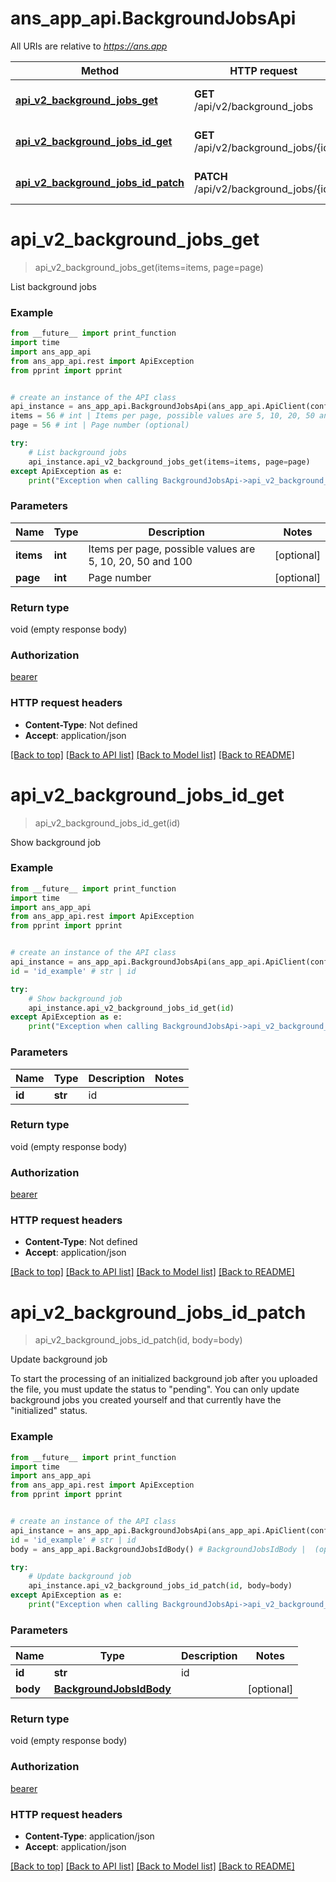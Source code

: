 # ans_app_api.BackgroundJobsApi

All URIs are relative to *https://ans.app*

Method | HTTP request | Description
------------- | ------------- | -------------
[**api_v2_background_jobs_get**](BackgroundJobsApi.md#api_v2_background_jobs_get) | **GET** /api/v2/background_jobs | List background jobs
[**api_v2_background_jobs_id_get**](BackgroundJobsApi.md#api_v2_background_jobs_id_get) | **GET** /api/v2/background_jobs/{id} | Show background job
[**api_v2_background_jobs_id_patch**](BackgroundJobsApi.md#api_v2_background_jobs_id_patch) | **PATCH** /api/v2/background_jobs/{id} | Update background job

# **api_v2_background_jobs_get**
> api_v2_background_jobs_get(items=items, page=page)

List background jobs

### Example
```python
from __future__ import print_function
import time
import ans_app_api
from ans_app_api.rest import ApiException
from pprint import pprint


# create an instance of the API class
api_instance = ans_app_api.BackgroundJobsApi(ans_app_api.ApiClient(configuration))
items = 56 # int | Items per page, possible values are 5, 10, 20, 50 and 100 (optional)
page = 56 # int | Page number (optional)

try:
    # List background jobs
    api_instance.api_v2_background_jobs_get(items=items, page=page)
except ApiException as e:
    print("Exception when calling BackgroundJobsApi->api_v2_background_jobs_get: %s\n" % e)
```

### Parameters

Name | Type | Description  | Notes
------------- | ------------- | ------------- | -------------
 **items** | **int**| Items per page, possible values are 5, 10, 20, 50 and 100 | [optional] 
 **page** | **int**| Page number | [optional] 

### Return type

void (empty response body)

### Authorization

[bearer](../README.md#bearer)

### HTTP request headers

 - **Content-Type**: Not defined
 - **Accept**: application/json

[[Back to top]](#) [[Back to API list]](../README.md#documentation-for-api-endpoints) [[Back to Model list]](../README.md#documentation-for-models) [[Back to README]](../README.md)

# **api_v2_background_jobs_id_get**
> api_v2_background_jobs_id_get(id)

Show background job

### Example
```python
from __future__ import print_function
import time
import ans_app_api
from ans_app_api.rest import ApiException
from pprint import pprint


# create an instance of the API class
api_instance = ans_app_api.BackgroundJobsApi(ans_app_api.ApiClient(configuration))
id = 'id_example' # str | id

try:
    # Show background job
    api_instance.api_v2_background_jobs_id_get(id)
except ApiException as e:
    print("Exception when calling BackgroundJobsApi->api_v2_background_jobs_id_get: %s\n" % e)
```

### Parameters

Name | Type | Description  | Notes
------------- | ------------- | ------------- | -------------
 **id** | **str**| id | 

### Return type

void (empty response body)

### Authorization

[bearer](../README.md#bearer)

### HTTP request headers

 - **Content-Type**: Not defined
 - **Accept**: application/json

[[Back to top]](#) [[Back to API list]](../README.md#documentation-for-api-endpoints) [[Back to Model list]](../README.md#documentation-for-models) [[Back to README]](../README.md)

# **api_v2_background_jobs_id_patch**
> api_v2_background_jobs_id_patch(id, body=body)

Update background job

To start the processing of an initialized background job after you uploaded the file, you must update the status to \"pending\". You can only update background jobs you created yourself and that currently have the \"initialized\" status.

### Example
```python
from __future__ import print_function
import time
import ans_app_api
from ans_app_api.rest import ApiException
from pprint import pprint


# create an instance of the API class
api_instance = ans_app_api.BackgroundJobsApi(ans_app_api.ApiClient(configuration))
id = 'id_example' # str | id
body = ans_app_api.BackgroundJobsIdBody() # BackgroundJobsIdBody |  (optional)

try:
    # Update background job
    api_instance.api_v2_background_jobs_id_patch(id, body=body)
except ApiException as e:
    print("Exception when calling BackgroundJobsApi->api_v2_background_jobs_id_patch: %s\n" % e)
```

### Parameters

Name | Type | Description  | Notes
------------- | ------------- | ------------- | -------------
 **id** | **str**| id | 
 **body** | [**BackgroundJobsIdBody**](BackgroundJobsIdBody.md)|  | [optional] 

### Return type

void (empty response body)

### Authorization

[bearer](../README.md#bearer)

### HTTP request headers

 - **Content-Type**: application/json
 - **Accept**: application/json

[[Back to top]](#) [[Back to API list]](../README.md#documentation-for-api-endpoints) [[Back to Model list]](../README.md#documentation-for-models) [[Back to README]](../README.md)


